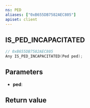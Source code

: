 ```yaml
---
ns: PED
aliases: ["0xB655DB7582AEC805"]
apiset: client
---
```

## IS_PED_INCAPACITATED

```c
// 0xB655DB7582AEC805
Any IS_PED_INCAPACITATED(Ped ped);
```


## Parameters
* **ped**:

## Return value

